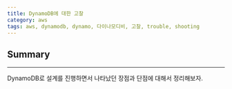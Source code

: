 ```yaml
---
title: DynamoDB에 대한 고찰
category: aws
tags: aws, dynamodb, dynamo, 다이나모디비, 고찰, trouble, shooting
---
```

## Summary
---
DynamoDB로 설계를 진행하면서 나타났던 장점과 단점에 대해서 정리해보자.